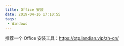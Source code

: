 ```yaml
---
title: Office 安装
date: 2019-04-16 17:10:55
tags:
 - Windows
---
```


推荐一个 Office 安装工具：<https://otp.landian.vip/zh-cn/>